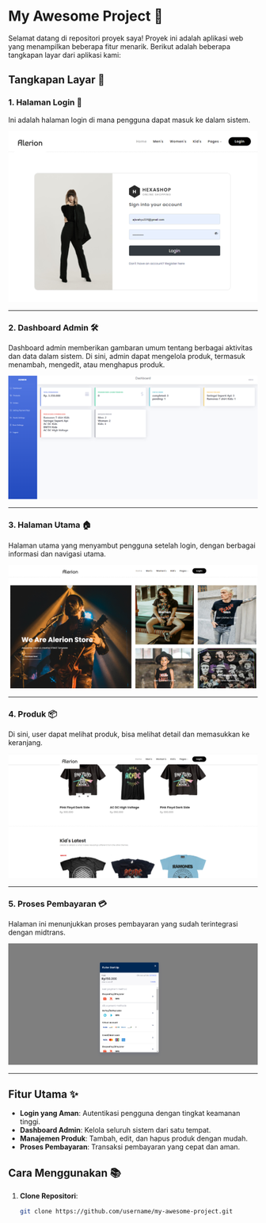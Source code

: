 # My Awesome Project 🚀

Selamat datang di repositori proyek saya! Proyek ini adalah aplikasi web yang menampilkan beberapa fitur menarik. Berikut adalah beberapa tangkapan layar dari aplikasi kami:

## Tangkapan Layar 📸

### 1. Halaman Login 🔐

Ini adalah halaman login di mana pengguna dapat masuk ke dalam sistem.

![Login Page](screenshot/login.png)

---

### 2. Dashboard Admin 🛠️

Dashboard admin memberikan gambaran umum tentang berbagai aktivitas dan data dalam sistem.
Di sini, admin dapat mengelola produk, termasuk menambah, mengedit, atau menghapus produk.

![Admin Dashboard](screenshot/admin.png)

---

### 3. Halaman Utama 🏠

Halaman utama yang menyambut pengguna setelah login, dengan berbagai informasi dan navigasi utama.

![Home Page](screenshot/home.png)

---

### 4. Produk 📦

Di sini, user dapat melihat produk, bisa melihat detail dan memasukkan ke keranjang.

![Product](screenshot/product.png)

---

### 5. Proses Pembayaran 💳

Halaman ini menunjukkan proses pembayaran yang sudah terintegrasi dengan midtrans.

![Payment Process](screenshot/paymentmidtrans.png)

---

## Fitur Utama ✨

- **Login yang Aman**: Autentikasi pengguna dengan tingkat keamanan tinggi.
- **Dashboard Admin**: Kelola seluruh sistem dari satu tempat.
- **Manajemen Produk**: Tambah, edit, dan hapus produk dengan mudah.
- **Proses Pembayaran**: Transaksi pembayaran yang cepat dan aman.

## Cara Menggunakan 📚

1. **Clone Repositori**:
   ```bash
   git clone https://github.com/username/my-awesome-project.git
